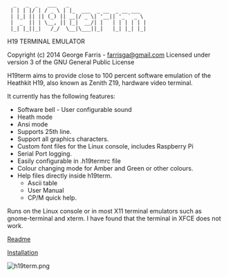 
```
  _   _  _   ___   _
 | | | |/ | / _ \ | |_  ___  _ __  _ __ ___
 | |_| || || (_) || __|/ _ \| '__|| '_ ` _ \
 |  _  || | \__, || |_|  __/| |   | | | | | |
 |_| |_||_|   /_/  \__|\___||_|   |_| |_| |_|

```
 
 H19 TERMINAL EMULATOR
 
 Copyright (c) 2014 George Farris - farrisga@gmail.com
 Licensed under version 3 of the GNU General Public License
 
 H19term aims to provide close to 100 percent software emulation of the
 Heathkit H19, also known as Zenith Z19, hardware video terminal. 

 It currently has the following features:
 
   - Software bell - User configurable sound
   - Heath mode
   - Ansi mode
   - Supports 25th line.
   - Support all graphics characters.
   - Custom font files for the Linux console, includes Raspberry Pi
   - Serial Port logging.
   - Easily configurable in .h19termrc file
   - Colour changing mode for Amber and Green or other colours.
   - Help files directly inside h19term.
     - Ascii table
     - User Manual
     - CP/M quick help.
   
 Runs on the Linux console or in most X11 terminal emulators such as
 gnome-terminal and xterm.  I have found that the terminal in XFCE does
 not work.
 
 [Readme](https://github.com/horga83/h19term/edit/python3/h19-readme.txt)
 
 [Installation](https://github.com/horga83/h19term/edit/python3/INSTALLATION.txt)
 
![h19term.png](https://github.com/horga83/h19term/edit/python3/h19term.png)
